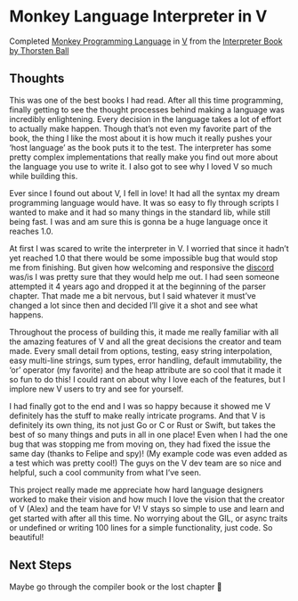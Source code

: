 # Monkey Language Interpreter in V

Completed [Monkey Programming Language](https://monkeylang.org/) in [V](https://github.com/vlang/v) from the [Interpreter Book by Thorsten Ball](https://interpreterbook.com)

## Thoughts
This was one of the best books I had read. After all this time programming, finally getting to see the thought processes behind making a language was incredibly enlightening. Every decision in the language takes a lot of effort to actually make happen. Though that’s not even my favorite part of the book, the thing I like the most about it is how much it really pushes your ‘host language’ as the book puts it to the test. The interpreter has some pretty complex implementations that really make you find out more about the language you use to write it. I also got to see why I loved V so much while building this.

Ever since I found out about V, I fell in love! It had all the syntax my dream programming language would have. It was so easy to fly through scripts I wanted to make and it had so many things in the standard lib, while still being fast. I was and am sure this is gonna be a huge language once it reaches 1.0. 

At first I was scared to write the interpreter in V. I worried that since it hadn’t yet reached 1.0 that there would be some impossible bug that would stop me from finishing. But given how welcoming and responsive the [discord](https://discord.gg/vlang) was/is I was pretty sure that they would help me out. I had seen someone attempted it 4 years ago and dropped it at the beginning of the parser chapter. That made me a bit nervous, but I said whatever it must’ve changed a lot since then and decided I’ll give it a shot and see what happens. 

Throughout the process of building this, it made me really familiar with all the amazing features of V and all the great decisions the creator and team made. Every small detail from options, testing, easy string interpolation, easy multi-line strings, sum types, error handling, default immutability, the ‘or’ operator (my favorite) and the heap attribute are so cool that it made it so fun to do this! I could rant on about why I love each of the features, but I implore new V users to try and see for yourself. 

I had finally got to the end and I was so happy because it showed me V definitely has the stuff to make really intricate programs. And that V is definitely its own thing, its not just Go or C or Rust or Swift, but takes the best of so many things and puts in all in one place! Even when I had the one bug that was stopping me from moving on, they had fixed the issue the same day (thanks to Felipe and spy)! (My example code was even added as a test which was pretty cool!) The guys on the V dev team are so nice and helpful, such a cool community from what I’ve seen.

This project really made me appreciate how hard language designers worked to make their vision and how much I love the vision that the creator of V (Alex) and the team have for V! V stays so simple to use and learn and get started with after all this time. No worrying about the GIL, or async traits or undefined or writing 100 lines for a simple functionality, just code. So beautiful!

## Next Steps
Maybe go through the compiler book or the lost chapter 🙈
